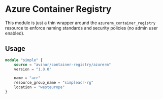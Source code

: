 # Azure Container Registry

This module is just a thin wrapper around the `azurerm_container_registry` resource to enforce naming standards and security policies (no admin user enabled).

## Usage

```terraform
module "simple" {
    source = "avinor/container-registry/azurerm"
    version = "1.0.0"

    name = "acr"
    resource_group_name = "simpleacr-rg"
    location = "westeurope"
}
```